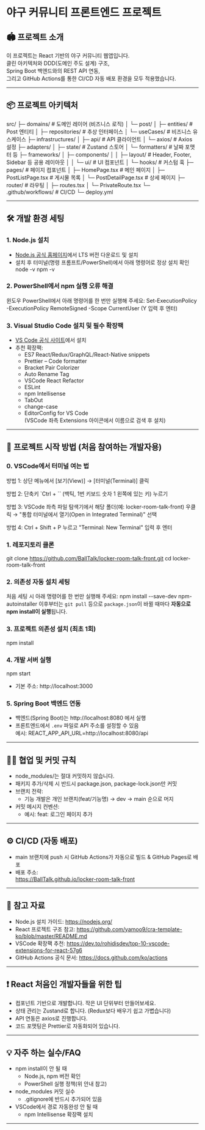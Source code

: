 # 야구 커뮤니티 프론트엔드 프로젝트

## 🏟️ 프로젝트 소개

이 프로젝트는 React 기반의 야구 커뮤니티 웹앱입니다.  
클린 아키텍처와 DDD(도메인 주도 설계) 구조,  
Spring Boot 백엔드와의 REST API 연동,  
그리고 GitHub Actions를 통한 CI/CD 자동 배포 환경을 모두 적용했습니다.

---

## 📦 프로젝트 아키텍처

src/
├─ domains/                  # 도메인 레이어 (비즈니스 로직)
│  └─ post/
│     ├─ entities/           # Post 엔티티
│     ├─ repositories/       # 추상 인터페이스
│     └─ useCases/           # 비즈니스 유스케이스
├─ infrastructures/
│  ├─ api/                   # API 클라이언트
│  └─ axios/                 # Axios 설정
├─ adapters/
│  ├─ state/                 # Zustand 스토어
│  └─ formatters/            # 날짜 포맷터 등
├─ frameworks/
│  ├─ components/
│  │  ├─ layout/             # Header, Footer, Sidebar 등 공용 레이아웃
│  │  └─ ui/                 # UI 컴포넌트
│  └─ hooks/                 # 커스텀 훅
├─ pages/                    # 페이지 컴포넌트
│  ├─ HomePage.tsx           # 메인 페이지
│  ├─ PostListPage.tsx       # 게시물 목록
│  └─ PostDetailPage.tsx     # 상세 페이지
├─ router/                   # 라우팅
│  ├─ routes.tsx
│  └─ PrivateRoute.tsx
└─ .github/workflows/        # CI/CD
   └─ deploy.yml

---

## 🛠️ 개발 환경 세팅

### 1. Node.js 설치

- [Node.js 공식 홈페이지](https://nodejs.org/)에서 LTS 버전 다운로드 및 설치  
- 설치 후 터미널(명령 프롬프트/PowerShell)에서 아래 명령어로 정상 설치 확인  
node -v
npm -v

### 2. PowerShell에서 npm 실행 오류 해결

윈도우 PowerShell에서 아래 명령어를 한 번만 실행해 주세요:
Set-ExecutionPolicy -ExecutionPolicy RemoteSigned -Scope CurrentUser
(Y 입력 후 엔터)

### 3. Visual Studio Code 설치 및 필수 확장팩

- [VS Code 공식 사이트](https://code.visualstudio.com/)에서 설치
- 추천 확장팩:
    - ES7 React/Redux/GraphQL/React-Native snippets
    - Prettier – Code formatter
    - Bracket Pair Colorizer
    - Auto Rename Tag
    - VSCode React Refactor
    - ESLint
    - npm Intellisense
    - TabOut
    - change-case
    - EditorConfig for VS Code  
  (VSCode 좌측 Extensions 아이콘에서 이름으로 검색 후 설치)

---

## 🚀 프로젝트 시작 방법 (처음 참여하는 개발자용)

### 0. VSCode에서 터미널 여는 법

방법 1:
상단 메뉴에서 [보기(View)] → [터미널(Terminal)] 클릭

방법 2:
단축키 `Ctrl + `` (백틱, 1번 키보드 숫자 1 왼쪽에 있는 키) 누르기

방법 3:
VSCode 좌측 파일 탐색기에서 해당 폴더(예: locker-room-talk-front) 우클릭 →
"통합 터미널에서 열기(Open in Integrated Terminal)" 선택

방법 4:
Ctrl + Shift + P 누르고 "Terminal: New Terminal" 입력 후 엔터

### 1. 레포지토리 클론

git clone https://github.com/BallTalk/locker-room-talk-front.git
cd locker-room-talk-front

### 2. 의존성 자동 설치 세팅

처음 세팅 시 아래 명령어를 한 번만 실행해 주세요:
npm install --save-dev npm-autoinstaller
이후부터는 `git pull` 등으로 `package.json`이 바뀔 때마다 **자동으로 npm install이 실행**됩니다.

### 3. 프로젝트 의존성 설치 (최초 1회)

npm install

### 4. 개발 서버 실행

npm start
- 기본 주소: http://localhost:3000

### 5. Spring Boot 백엔드 연동

- 백엔드(Spring Boot)는 http://localhost:8080 에서 실행
- 프론트엔드에서 `.env` 파일로 API 주소를 설정할 수 있음  
  예시:
  REACT_APP_API_URL=http://localhost:8080/api

  
---

## 🧑‍💻 협업 및 커밋 규칙

- node_modules/는 절대 커밋하지 않습니다.
- 패키지 추가/삭제 시 반드시 package.json, package-lock.json만 커밋
- 브랜치 전략:  
  - 기능 개발은 개인 브랜치(feat/기능명) → dev → main 순으로 머지
- 커밋 메시지 컨벤션:  
  - 예시: feat: 로그인 페이지 추가

---

## ⚙️ CI/CD (자동 배포)

- main 브랜치에 push 시 GitHub Actions가 자동으로 빌드 & GitHub Pages로 배포
- 배포 주소:  
  https://BallTalk.github.io/locker-room-talk-front

---

## 📝 참고 자료

- Node.js 설치 가이드: https://nodejs.org/
- React 프로젝트 구조 참고: https://github.com/yamoo9/cra-template-ko/blob/master/README.md
- VSCode 확장팩 추천: https://dev.to/rohidisdev/top-10-vscode-extensions-for-react-57g6
- GitHub Actions 공식 문서: https://docs.github.com/ko/actions

---

## ❗️ React 처음인 개발자들을 위한 팁

- 컴포넌트 기반으로 개발합니다. 작은 UI 단위부터 만들어보세요.
- 상태 관리는 Zustand로 합니다. (Redux보다 배우기 쉽고 가볍습니다)
- API 연동은 axios로 진행합니다.
- 코드 포맷팅은 Prettier로 자동화되어 있습니다.

---

## 💡 자주 하는 실수/FAQ

- npm install이 안 될 때
  - Node.js, npm 버전 확인
  - PowerShell 실행 정책(위 안내 참고)
- node_modules 커밋 실수
  - .gitignore에 반드시 추가되어 있음
- VSCode에서 경로 자동완성 안 될 때
  - npm Intellisense 확장팩 설치

---
